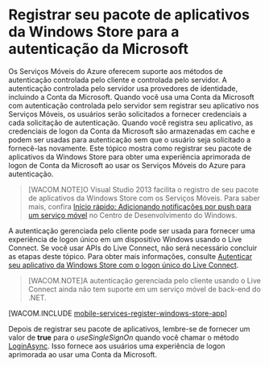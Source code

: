 <properties linkid="develop-mobile-how-to-guides-register-windows-store-app-server-auth" urlDisplayName="Shared Access Signature Part 1" pageTitle="Register your Windows Store app package for Microsoft authentication" metaKeywords="" description="Learn how to register your Windows Store app for Microsoft authentication in your Azure Mobile Services application" metaCanonical="" services="mobile-services" documentationCenter="Mobile" title="Register your Windows Store app package for Microsoft authentication" authors="glenga" solutions="" manager="" editor="" />

<tags ms.service="mobile-services" ms.workload="mobile" ms.tgt_pltfrm="mobile-multiple" ms.devlang="multiple" ms.topic="article" ms.date="01/01/1900" ms.author="glenga" />

# Registrar seu pacote de aplicativos da Windows Store para a autenticação da Microsoft

Os Serviços Móveis do Azure oferecem suporte aos métodos de autenticação controlada pelo cliente e controlada pelo servidor. A autenticação controlada pelo servidor usa provedores de identidade, incluindo a Conta da Microsoft. Quando você usa uma Conta da Microsoft com autenticação controlada pelo servidor sem registrar seu aplicativo nos Serviços Móveis, os usuários serão solicitados a fornecer credenciais a cada solicitação de autenticação. Quando você registra seu aplicativo, as credenciais de logon da Conta da Microsoft são armazenadas em cache e podem ser usadas para autenticação sem que o usuário seja solicitado a fornecê-las novamente. Este tópico mostra como registrar seu pacote de aplicativos da Windows Store para obter uma experiência aprimorada de logon de Conta da Microsoft ao usar os Serviços Móveis do Azure para autenticação.

> [WACOM.NOTE]O Visual Studio 2013 facilita o registro de seu pacote de aplicativos da Windows Store com os Serviços Móveis. Para saber mais, confira [Início rápido: Adicionando notificações por push para um serviço móvel][Início rápido: Adicionando notificações por push para um serviço móvel] no Centro de Desenvolvimento do Windows.

A autenticação gerenciada pelo cliente pode ser usada para fornecer uma experiência de logon único em um dispositivo Windows usando o Live Connect. Se você usar APIs do Live Connect, não será necessário concluir as etapas deste tópico. Para obter mais informações, consulte [Autenticar seu aplicativo da Windows Store com o logon único do Live Connect][Autenticar seu aplicativo da Windows Store com o logon único do Live Connect].

> [WACOM.NOTE]A autenticação gerenciada pelo cliente usando o Live Connect ainda não tem suporte em um serviço móvel de back-end do .NET.

[WACOM.INCLUDE [mobile-services-register-windows-store-app](../includes/mobile-services-register-windows-store-app.md)]

Depois de registrar seu pacote de aplicativos, lembre-se de fornecer um valor de **true** para o *useSingleSignOn* quando você chamar o método [LoginAsync][LoginAsync]. Isso fornece aos usuários uma experiência de logon aprimorada ao usar uma Conta da Microsoft.

 
 


  [Início rápido: Adicionando notificações por push para um serviço móvel]: http://go.microsoft.com/fwlink/p/?LinkId=309101
  [Autenticar seu aplicativo da Windows Store com o logon único do Live Connect]: /pt-br/develop/mobile/tutorials/single-sign-on-windows-8-dotnet
  [LoginAsync]: http://go.microsoft.com/fwlink/p/?LinkId=311594
